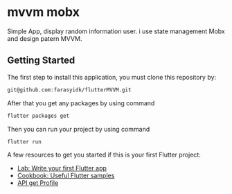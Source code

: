 # mvvm mobx

Simple App, display random information user. i use state management Mobx and design patern MVVM.

## Getting Started

The first step to install this application, you must clone this repository by:
```bash
git@github.com:farasyidk/flutterMVVM.git
```
After that you get any packages by using command
```bash
flutter packages get
```
Then you can run your project by using command
```bash
flutter run
```
A few resources to get you started if this is your first Flutter project:

- [Lab: Write your first Flutter app](https://flutter.dev/docs/get-started/codelab)
- [Cookbook: Useful Flutter samples](https://flutter.dev/docs/cookbook)
- [API get Profile](https://reqres.in)
